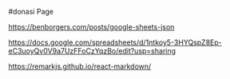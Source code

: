 #donasi Page

https://benborgers.com/posts/google-sheets-json

https://docs.google.com/spreadsheets/d/1ntkoy5-3HYQspZ8Ep-eC3uoyQv0V9a7UzFFoCzYqzBo/edit?usp=sharing

https://remarkjs.github.io/react-markdown/
